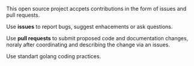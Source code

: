This open source project accpets contributions in the form of issues and pull requests. 

Use **issues** to report bugs, suggest enhacements or ask questions.

Use **pull requests** to submit proposed code and documentation changes, noraly after coordinating and describing the change via an issues.  

Use standart golang coding practices.
